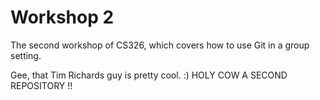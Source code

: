 # Workshop 2

The second workshop of CS326, which covers how to use Git in a group setting.

Gee, that Tim Richards guy is pretty cool. :)
HOLY COW A SECOND REPOSITORY !!
